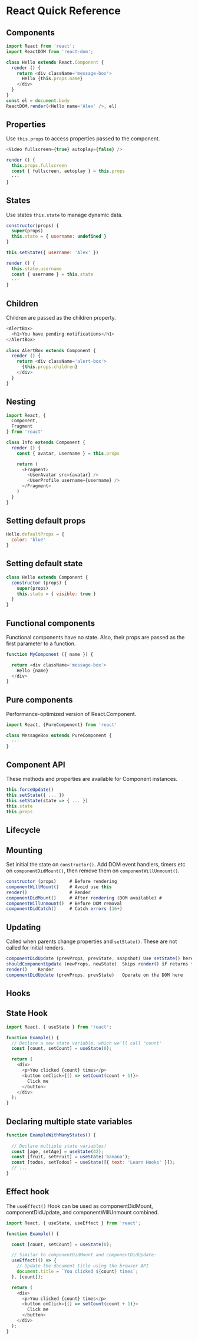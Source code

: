 # React Quick Reference



## Components

```javascript
import React from 'react';
import ReactDOM from 'react-dom';

class Hello extends React.Component {
  render () {
    return <div className='message-box'>
      Hello {this.props.name}
    </div>
  }
}
const el = document.body
ReactDOM.render(<Hello name='Alex' />, el)
```

## Properties

Use `this.props` to access properties passed to the component.

```javascript
<Video fullscreen={true} autoplay={false} />

render () {
  this.props.fullscreen
  const { fullscreen, autoplay } = this.props
  ···
}
```

## States

Use states `this.state` to manage dynamic data.

```javascript
constructor(props) {
  super(props)
  this.state = { username: undefined }
}

this.setState({ username: 'Alex' })

render () {
  this.state.username
  const { username } = this.state
  ···
}
```

## Children

Children are passed as the children property.

```javascript
<AlertBox>
  <h1>You have pending notifications</h1>
</AlertBox>
 
class AlertBox extends Component {
  render () {
    return <div className='alert-box'>
      {this.props.children}
    </div>
  }
}
```

## Nesting

```javascript
import React, {
  Component,
  Fragment
} from 'react'

class Info extends Component {
  render () {
    const { avatar, username } = this.props

    return (
      <Fragment>
        <UserAvatar src={avatar} />
        <UserProfile username={username} />
      </Fragment>
    )
  }
}
```

## Setting default props

```javascript
Hello.defaultProps = {
  color: 'blue'
}
```

## Setting default state

```javascript
class Hello extends Component {
  constructor (props) {
    super(props)
    this.state = { visible: true }
  }
}
```

## Functional components

Functional components have no state. Also, their props are passed as the first parameter to a function.

```javascript
function MyComponent ({ name }) {

  return <div className='message-box'>
    Hello {name}
  </div>
}
```

## Pure components

Performance-optimized version of React.Component.

```javascript
import React, {PureComponent} from 'react'

class MessageBox extends PureComponent {
  ···
}
```

## Component API

These methods and properties are available for Component instances.

```javascript
this.forceUpdate()
this.setState({ ... })
this.setState(state => { ... })
this.state
this.props
```

## Lifecycle

## Mounting

Set initial the state on `constructor()`. Add DOM event handlers, timers etc on `componentDidMount()`, then remove them on `componentWillUnmount()`.

```javascript
constructor (props)	    # Before rendering 
componentWillMount()	# Avoid use this 
render()	            # Render 
componentDidMount()	    # After rendering (DOM available) #
componentWillUnmount()	# Before DOM removal 
componentDidCatch()	    # Catch errors (16+) 
```

## Updating

Called when parents change properties and `setState()`. These are not called for initial renders.

```javascript
componentDidUpdate (prevProps, prevState, snapshot)	Use setState() here, but remember to compare props
shouldComponentUpdate (newProps, newState)	Skips render() if returns false
render()	Render
componentDidUpdate (prevProps, prevState)	Operate on the DOM here
```

## Hooks

## State Hook

```javascript
import React, { useState } from 'react';

function Example() {
  // Declare a new state variable, which we'll call "count"
  const [count, setCount] = useState(0);

  return (
    <div>
      <p>You clicked {count} times</p>
      <button onClick={() => setCount(count + 1)}>
        Click me
      </button>
    </div>
  );
}
```

## Declaring multiple state variables

```javascript
function ExampleWithManyStates() {
 
  // Declare multiple state variables!
  const [age, setAge] = useState(42);
  const [fruit, setFruit] = useState('banana');
  const [todos, setTodos] = useState([{ text: 'Learn Hooks' }]);
  // ...
}
```

## Effect hook

The `useEffect()` Hook can be used as componentDidMount, componentDidUpdate, and componentWillUnmount combined.

```javascript
import React, { useState, useEffect } from 'react';

function Example() {

  const [count, setCount] = useState(0);

  // Similar to componentDidMount and componentDidUpdate:
  useEffect(() => {
    // Update the document title using the browser API
    document.title = `You clicked ${count} times`;
  }, [count]);

  return (
    <div>
      <p>You clicked {count} times</p>
      <button onClick={() => setCount(count + 1)}>
        Click me
      </button>
    </div>
  );
}
```